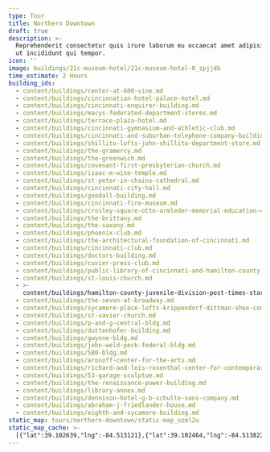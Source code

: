```yaml
---
type: Tour
title: Northern Downtown
draft: true
description: >-
  Reprehenderit consectetur quis irure laborum eu occaecat amet adipisicing nisi
  ut incididunt qui tempor.
icon: ''
image: buildings/21c-museum-hotel/21c-museum-hotel-0_zpjjdb
time_estimate: 2 Hours
building_ids:
  - content/buildings/center-at-600-vine.md
  - content/buildings/cincinnatian-hotel-palace-hotel.md
  - content/buildings/cincinnati-enquirer-building.md
  - content/buildings/macys-federated-department-stores.md
  - content/buildings/terrace-plaza-hotel.md
  - content/buildings/cincinnati-gymnasium-and-athletic-club.md
  - content/buildings/cincinnati-and-suburban-telephone-company-building.md
  - content/buildings/shillito-lofts-john-shillito-department-store.md
  - content/buildings/the-gramercy.md
  - content/buildings/the-greenwich.md
  - content/buildings/covenant-first-presbyterian-church.md
  - content/buildings/isaac-m-wise-temple.md
  - content/buildings/st-peter-in-chains-cathedral.md
  - content/buildings/cincinnati-city-hall.md
  - content/buildings/goodall-building.md
  - content/buildings/cincinnati-fire-museum.md
  - content/buildings/crosley-square-otto-armleder-memorial-education-center.md
  - content/buildings/the-brittany.md
  - content/buildings/the-saxony.md
  - content/buildings/phoenix-club.md
  - content/buildings/the-architectural-foundation-of-cincinnati.md
  - content/buildings/cincinnati-club.md
  - content/buildings/doctors-building.md
  - content/buildings/cuvier-press-club.md
  - content/buildings/public-library-of-cincinnati-and-hamilton-county.md
  - content/buildings/st-louis-church.md
  - >-
    content/buildings/hamilton-county-juvenile-division-post-times-star-building.md
  - content/buildings/the-seven-at-broadway.md
  - content/buildings/sycamore-place-lofts-krippendorf-dittman-shoe-company.md
  - content/buildings/st-xavier-church.md
  - content/buildings/p-and-g-central-bldg.md
  - content/buildings/duttenhofer-building.md
  - content/buildings/gwynne-bldg.md
  - content/buildings/john-weld-peck-federal-bldg.md
  - content/buildings/580-bldg.md
  - content/buildings/aronoff-center-for-the-arts.md
  - content/buildings/richard-and-lois-rosenthal-center-for-contemporary-art.md
  - content/buildings/53-garage-sculptue.md
  - content/buildings/the-renaissance-power-building.md
  - content/buildings/library-annex.md
  - content/buildings/dennison-hotel-g-b-schulte-sons-company.md
  - content/buildings/abraham-j-friedlander-house.md
  - content/buildings/eighth-and-sycamore-building.md
static_map: tours/northern-downtown/static-map_ozml2u
static_map_cache: >-
  [{"lat":39.102639,"lng":-84.513121},{"lat":39.102464,"lng":-84.513822},{"lat":39.102952,"lng":-84.513549},{"lat":39.103519,"lng":-84.514231},{"lat":39.102231,"lng":-84.5141},{"lat":39.102686,"lng":-84.515665},{"lat":39.103067,"lng":-84.517388},{"lat":39.103248,"lng":-84.51599},{"lat":39.103928,"lng":-84.516477},{"lat":39.104315,"lng":-84.516509},{"lat":39.103981,"lng":-84.517158},{"lat":39.103717,"lng":-84.51830999999999},{"lat":39.103518,"lng":-84.51955909999998},{"lat":39.10416999999999,"lng":-84.5195339},{"lat":39.104591,"lng":-84.519797},{"lat":39.105384,"lng":-84.519625},{"lat":39.105035,"lng":-84.517005},{"lat":39.105162,"lng":-84.515943},{"lat":39.105018,"lng":-84.5159},{"lat":39.105042,"lng":-84.51536599999997},{"lat":39.10476,"lng":-84.51569},{"lat":39.104539,"lng":-84.514975},{"lat":39.104196,"lng":-84.514629},{"lat":39.104581,"lng":-84.51458},{"lat":39.1049,"lng":-84.5126239},{"lat":39.1044162,"lng":-84.5124018},{"lat":39.105692,"lng":-84.507199},{"lat":39.104595,"lng":-84.507152},{"lat":39.104201,"lng":-84.508283},{"lat":39.103605,"lng":-84.508691},{"lat":39.103,"lng":-84.507448},{"lat":39.103027,"lng":-84.508736},{"lat":39.1031535,"lng":-84.5097},{"lat":39.1025458,"lng":-84.5095669},{"lat":39.1024844,"lng":-84.5108078},{"lat":39.1035828,"lng":-84.5116664},{"lat":39.1028189,"lng":-84.512118},{"lat":39.10247,"lng":-84.5124018},{"lat":39.105173,"lng":-84.50941},{"lat":39.10581,"lng":-84.51295},{"lat":39.104556,"lng":-84.510338},{"lat":39.105369,"lng":-84.514586},{"lat":39.104814,"lng":-84.508779}]
---
```

